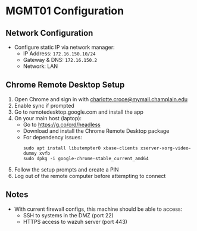 # MGMT01 Configuration

## Network Configuration
- Configure static IP via network manager:
  - IP Address: `172.16.150.10/24`
  - Gateway & DNS: `172.16.150.2`
  - Network: LAN

## Chrome Remote Desktop Setup
1. Open Chrome and sign in with charlotte.croce@mymail.champlain.edu
2. Enable sync if prompted
3. Go to remotedesktop.google.com and install the app
4. On your main host (laptop):
   - Go to https://g.co/crd/headless
   - Download and install the Chrome Remote Desktop package
   - For dependency issues:
     ```
     sudo apt install libutempter0 xbase-clients xserver-xorg-video-dummy xvfb
     sudo dpkg -i google-chrome-stable_current_amd64
     ```
5. Follow the setup prompts and create a PIN
6. Log out of the remote computer before attempting to connect

## Notes
- With current firewall configs, this machine should be able to access:
  - SSH to systems in the DMZ (port 22)
  - HTTPS access to wazuh server (port 443)
